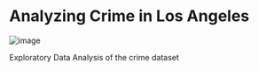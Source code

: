 # Analyzing Crime in Los Angeles
![image](https://github.com/taissirboukrouba/Analyzing-Crime-in-Los-Angeles/assets/89689459/e7654713-26ec-4b85-96d4-917e7db34865)

Exploratory Data Analysis of the crime dataset 
